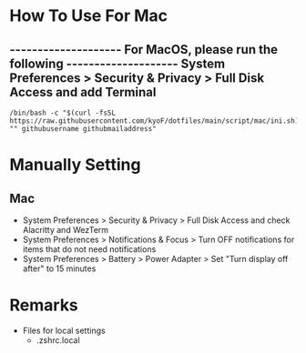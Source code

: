 # How To Use For Mac

-------------------- For MacOS, please run the following --------------------
System Preferences > Security & Privacy > Full Disk Access and add Terminal
-----------------------------------------------------------------------------

```
/bin/bash -c "$(curl -fsSL https://raw.githubusercontent.com/kyoF/dotfiles/main/script/mac/ini.sh) "" githubusername githubmailaddress"
```

# Manually Setting
## Mac
* System Preferences > Security & Privacy > Full Disk Access and check Alacritty and WezTerm
* System Preferences > Notifications & Focus > Turn OFF notifications for items that do not need notifications
* System Preferences > Battery > Power Adapter > Set "Turn display off after" to 15 minutes

# Remarks
* Files for local settings
    * .zshrc.local
